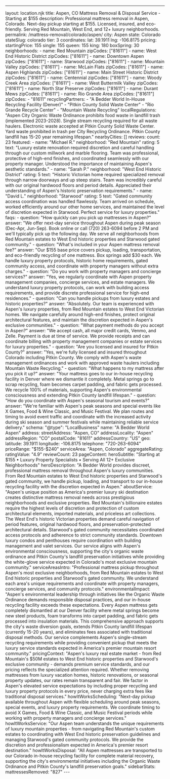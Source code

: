---
layout: location.njk
title: Aspen, CO Mattress Removal & Disposal Service - Starting at $155
description: Professional mattress removal in Aspen, Colorado. Next-day pickup starting at $155. Licensed, insured, and eco-friendly. Serving Red Mountain, West End, and 12+ luxury neighborhoods.
permalink: /mattress-removal/colorado/aspen/
city: Aspen state: Colorado stateSlug: colorado tier: 3 coordinates: lat: 39.1911 lng: -106.8175 pricing: startingPrice: 155 single: 155 queen: 155 king: 180 boxSpring: 30 neighborhoods: - name: Red Mountain zipCodes: ["81611"] - name: West End Historic District zipCodes: ["81611"] - name: Downtown Aspen zipCodes: ["81611"] - name: Starwood zipCodes: ["81611"] - name: Mountain Valley zipCodes: ["81611"] - name: McLain Flats zipCodes: ["81611"] - name: Aspen Highlands zipCodes: ["81611"] - name: Main Street Historic District zipCodes: ["81611"] - name: Centennial zipCodes: ["81611"] - name: Woody Creek Area zipCodes: ["81611"] - name: West Buttermilk Valley zipCodes: ["81611"] - name: North Star Preserve zipCodes: ["81611"] - name: Durant Mews zipCodes: ["81611"] - name: Rio Grande Area zipCodes: ["81611"] zipCodes: - "81611" recyclingPartners: - "A Bedder World In-House Recycling Facility (Denver)" - "Pitkin County Solid Waste Center" - "Rio Grande Recycle Center" - "Mountain Waste Recycling" localRegulations: "Aspen City Organic Waste Ordinance prohibits food waste in landfill trash (implemented 2023-2028). Single stream recycling required for all waste haulers. Electronic waste accepted at Pitkin County Solid Waste Center. Yard waste prohibited in trash per City Recycling Ordinance. Pitkin County landfill has 15-20 year remaining lifespan." nearbyCities: [] reviews: count: 23 featured: - name: "Michael R." neighborhood: "Red Mountain" rating: 5 text: "Luxury estate renovation required discretion and careful handling through our custom millwork and marble flooring. Team was professional, protective of high-end finishes, and coordinated seamlessly with our property manager. Understood the importance of maintaining Aspen's aesthetic standards." - name: "Sarah P." neighborhood: "West End Historic District" rating: 5 text: "Historic Victorian home required specialized removal through narrow doorways and up steep stairs. Team was incredibly careful with our original hardwood floors and period details. Appreciated their understanding of Aspen's historic preservation requirements." - name: "David L." neighborhood: "Starwood" rating: 5 text: "Gated community access coordination was handled flawlessly. Team arrived on schedule, worked efficiently around our other home services, and maintained the level of discretion expected in Starwood. Perfect service for luxury properties." faqs: - question: "How quickly can you pick up mattresses in Aspen?" answer: "We offer next-day service throughout Aspen during peak season (Dec-Apr, Jun-Sep). Book online or call (720) 263-6094 before 2 PM and we'll typically pick up the following day. We serve all neighborhoods from Red Mountain estates to West End historic properties and Starwood gated community." - question: "What's included in your Aspen mattress removal fee?" answer: "Our $155 base price covers pickup, loading, transportation, and eco-friendly recycling of one mattress. Box springs add $30 each. We handle luxury property protocols, historic home requirements, gated community access, and coordinate with property managers without extra charges." - question: "Do you work with property managers and concierge services?" answer: "Yes, we regularly coordinate with Aspen property management companies, concierge services, and estate managers. We understand luxury property protocols, can work with building access requirements, and provide discrete professional service for high-end residences." - question: "Can you handle pickups from luxury estates and historic properties?" answer: "Absolutely. Our team is experienced with Aspen's luxury properties, from Red Mountain estates to West End Victorian homes. We navigate carefully around high-end finishes, protect original architectural features, and maintain the discretion expected in Aspen's exclusive communities." - question: "What payment methods do you accept in Aspen?" answer: "We accept cash, all major credit cards, Venmo, and Zelle. Payment is due at time of service. We provide receipts and can coordinate billing with property management companies or estate services for luxury properties." - question: "Are you licensed and insured for Pitkin County?" answer: "Yes, we're fully licensed and insured throughout Colorado including Pitkin County. We comply with Aspen's waste management ordinances and work with approved waste haulers including Mountain Waste Recycling." - question: "What happens to my mattress after you pick it up?" answer: "Your mattress goes to our in-house recycling facility in Denver where we dismantle it completely. Metal springs go to scrap recycling, foam becomes carpet padding, and fabric gets processed. We recycle 100% of materials, supporting Aspen's environmental consciousness and extending Pitkin County landfill lifespan." - question: "How do you coordinate with Aspen's seasonal tourism and events?" answer: "We're familiar with Aspen's peak seasons and special events like X Games, Food & Wine Classic, and Music Festival. We plan routes and timing to avoid event traffic and coordinate with the increased activity during ski season and summer festivals while maintaining reliable service delivery." schema: "@type": "LocalBusiness" name: "A Bedder World Aspen" address: streetAddress: "Aspen, CO" addressLocality: "Aspen" addressRegion: "CO" postalCode: "81611" addressCountry: "US" geo: latitude: 39.1911 longitude: -106.8175 telephone: "720-263-6094" priceRange: "$155-$240" serviceArea: "Aspen, Colorado" aggregateRating: ratingValue: "4.9" reviewCount: 23 pageContent: heroSubtitle: "Starting at $155 • Luxury Property Specialists • Serving All 12+ Exclusive Neighborhoods" heroDescription: "A Bedder World provides discreet, professional mattress removal throughout Aspen's luxury communities. From Red Mountain estates to West End historic properties and Starwood's gated community, we handle pickup, loading, and transport to our in-house recycling facility with the discretion expected in Aspen." aboutService: "Aspen's unique position as America's premier luxury ski destination creates distinctive mattress removal needs across prestigious neighborhoods and exclusive properties. Red Mountain's billionaire estates require the highest levels of discretion and protection of custom architectural elements, imported materials, and priceless art collections. The West End's historic Victorian properties demand careful navigation of period features, original hardwood floors, and preservation-protected architectural details. Starwood's gated community necessitates coordinated access protocols and adherence to strict community standards. Downtown luxury condos and penthouses require coordination with building management and valet services. Our service aligns with Aspen's environmental consciousness, supporting the city's organic waste ordinance and Pitkin County's landfill preservation initiatives while providing the white-glove service expected in Colorado's most exclusive mountain community." serviceAreasIntro: "Professional mattress pickup throughout Aspen's most exclusive neighborhoods, from Red Mountain estates to West End historic properties and Starwood's gated community. We understand each area's unique requirements and coordinate with property managers, concierge services, and community protocols." environmentalImpact: "Aspen's environmental leadership through initiatives like the Organic Waste Ordinance demands responsible disposal practices, and our in-house recycling facility exceeds these expectations. Every Aspen mattress gets completely dismantled at our Denver facility where metal springs become new steel products, foam transforms into carpet padding, and fabric gets processed into insulation materials. This comprehensive approach supports the city's waste diversion goals, extends Pitkin County landfill lifespan (currently 15-20 years), and eliminates fees associated with traditional disposal methods. Our service complements Aspen's single-stream recycling requirements while providing convenient pickup that meets the luxury service standards expected in America's premier mountain resort community." pricingContext: "Aspen's luxury real estate market - from Red Mountain's $50M estates to West End historic properties and Starwood's exclusive community - demands premium service standards, and our pricing reflects the specialized attention required. Whether removing mattresses from luxury vacation homes, historic renovations, or seasonal property updates, our rates remain transparent and fair. We factor in Aspen's elevated service expectations by including proper recycling and luxury property protocols in every price, never charging extra fees like traditional disposal services." howItWorksScheduling: "Next-day pickup available throughout Aspen with flexible scheduling around peak seasons, special events, and luxury property requirements. We coordinate timing to avoid X Games, Food & Wine Classic, and Music Festival periods while working with property managers and concierge services." howItWorksService: "Our Aspen team understands the unique requirements of luxury mountain properties - from navigating Red Mountain's custom estates to coordinating with West End historic preservation guidelines and managing Starwood's gated community protocols. We provide the discretion and professionalism expected in America's premier resort destination." howItWorksDisposal: "All Aspen mattresses are transported to our Colorado in-house recycling facility for complete material recovery, supporting the city's environmental initiatives including the Organic Waste Ordinance and Pitkin County's landfill preservation goals." sidebarStats: mattressesRemoved: "827" ---